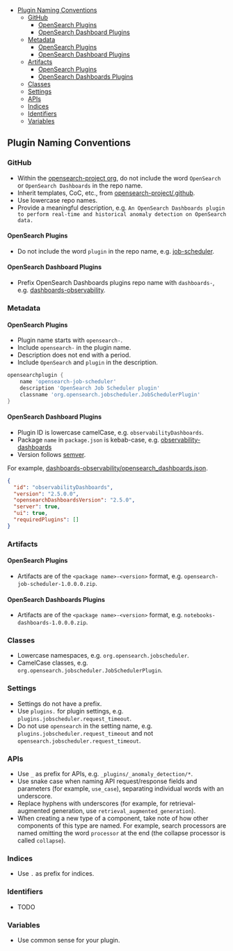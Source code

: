 - [Plugin Naming Conventions](#plugin-naming-conventions)
  - [GitHub](#github)
    - [OpenSearch Plugins](#opensearch-plugins)
    - [OpenSearch Dashboard Plugins](#opensearch-dashboard-plugins)
  - [Metadata](#metadata)
    - [OpenSearch Plugins](#opensearch-plugins-1)
    - [OpenSearch Dashboard Plugins](#opensearch-dashboard-plugins-1)
  - [Artifacts](#artifacts)
    - [OpenSearch Plugins](#opensearch-plugins-2)
    - [OpenSearch Dashboards Plugins](#opensearch-dashboards-plugins)
  - [Classes](#classes)
  - [Settings](#settings)
  - [APIs](#apis)
  - [Indices](#indices)
  - [Identifiers](#identifiers)
  - [Variables](#variables)

## Plugin Naming Conventions

### GitHub

- Within the [opensearch-project org](https://github.com/opensearch-project), do not include the word `OpenSearch` or `OpenSearch Dashboards` in the repo name.
- Inherit templates, CoC, etc., from [opensearch-project/.github](https://github.com/opensearch-project/.github).
- Use lowercase repo names.
- Provide a meaningful description, e.g. `An OpenSearch Dashboards plugin to perform real-time and historical anomaly detection on OpenSearch data.`

#### OpenSearch Plugins

- Do not include the word `plugin` in the repo name, e.g. [job-scheduler](https://github.com/opensearch-project/job-scheduler).

#### OpenSearch Dashboard Plugins

- Prefix OpenSearch Dashboards plugins repo name with `dashboards-`, e.g. [dashboards-observability](https://github.com/opensearch-project/dashboards-observability).

### Metadata

#### OpenSearch Plugins

- Plugin name starts with `opensearch-`.
- Include `opensearch-` in the plugin name.
- Description does not end with a period.
- Include `OpenSearch` and `plugin` in the description.

```groovy
opensearchplugin {
    name 'opensearch-job-scheduler'
    description 'OpenSearch Job Scheduler plugin'
    classname 'org.opensearch.jobscheduler.JobSchedulerPlugin'
}
```

#### OpenSearch Dashboard Plugins

- Plugin ID is lowercase camelCase, e.g. `observabilityDashboards`.
- Package `name` in `package.json` is kebab-case, e.g. [observability-dashboards](https://github.com/opensearch-project/dashboards-observability/blob/2.5/package.json)
- Version follows [semver](https://semver.org/).

For example, [dashboards-observability/opensearch_dashboards.json](https://github.com/opensearch-project/dashboards-observability/blob/2.5/opensearch_dashboards.json).

```json
{
  "id": "observabilityDashboards",
  "version": "2.5.0.0",
  "opensearchDashboardsVersion": "2.5.0",
  "server": true,
  "ui": true,
  "requiredPlugins": []
}
```

### Artifacts

#### OpenSearch Plugins

- Artifacts are of the `<package name>-<version>` format, e.g. `opensearch-job-scheduler-1.0.0.0.zip`.

#### OpenSearch Dashboards Plugins

- Artifacts are of the `<package name>-<version>` format, e.g. `notebooks-dashboards-1.0.0.0.zip`.

### Classes

- Lowercase namespaces, e.g. `org.opensearch.jobscheduler`.
- CamelCase classes, e.g. `org.opensearch.jobscheduler.JobSchedulerPlugin`.

### Settings

- Settings do not have a prefix.
- Use `plugins.` for plugin settings, e.g. `plugins.jobscheduler.request_timeout`.
- Do not use `opensearch` in the setting name, e.g. `plugins.jobscheduler.request_timeout` and not `opensearch.jobscheduler.request_timeout`.

### APIs

- Use `_` as prefix for APIs, e.g. `_plugins/_anomaly_detection/*`.
- Use snake case when naming API request/response fields and parameters (for example, `use_case`), separating individual words with an underscore.
- Replace hyphens with underscores (for example, for retrieval-augmented generation, use `retrieval_augmented_generation`).
- When creating a new type of a component, take note of how other components of this type are named. For example, search processors are named omitting the word `processor` at the end (the collapse processor is called `collapse`).

### Indices

- Use `.` as prefix for indices.

### Identifiers

- TODO

### Variables

- Use common sense for your plugin.
